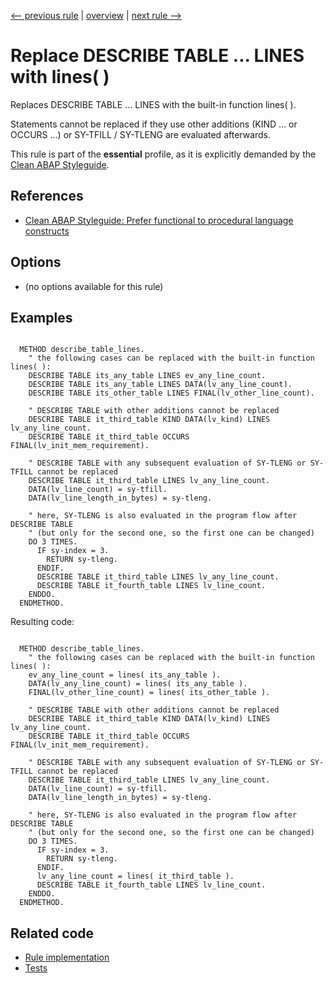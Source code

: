 [<-- previous rule](TranslateRule.md) | [overview](../rules.md) | [next rule -->](ReadTableRule.md)

# Replace DESCRIBE TABLE ... LINES with lines\( \)

Replaces DESCRIBE TABLE ... LINES with the built-in function lines\( \).

Statements cannot be replaced if they use other additions \(KIND ... or OCCURS ...\) or SY-TFILL / SY-TLENG are evaluated afterwards.

This rule is part of the **essential** profile, as it is explicitly demanded by the [Clean ABAP Styleguide](https://github.com/SAP/styleguides/blob/main/clean-abap/CleanABAP.md).

## References

* [Clean ABAP Styleguide: Prefer functional to procedural language constructs](https://github.com/SAP/styleguides/blob/main/clean-abap/CleanABAP.md#prefer-functional-to-procedural-language-constructs)

## Options

* \(no options available for this rule\)

## Examples


```ABAP

  METHOD describe_table_lines.
    " the following cases can be replaced with the built-in function lines( ):
    DESCRIBE TABLE its_any_table LINES ev_any_line_count.
    DESCRIBE TABLE its_any_table LINES DATA(lv_any_line_count).
    DESCRIBE TABLE its_other_table LINES FINAL(lv_other_line_count).

    " DESCRIBE TABLE with other additions cannot be replaced
    DESCRIBE TABLE it_third_table KIND DATA(lv_kind) LINES lv_any_line_count.
    DESCRIBE TABLE it_third_table OCCURS FINAL(lv_init_mem_requirement).

    " DESCRIBE TABLE with any subsequent evaluation of SY-TLENG or SY-TFILL cannot be replaced
    DESCRIBE TABLE it_third_table LINES lv_any_line_count.
    DATA(lv_line_count) = sy-tfill.
    DATA(lv_line_length_in_bytes) = sy-tleng.

    " here, SY-TLENG is also evaluated in the program flow after DESCRIBE TABLE
    " (but only for the second one, so the first one can be changed)
    DO 3 TIMES.
      IF sy-index = 3.
        RETURN sy-tleng.
      ENDIF.
      DESCRIBE TABLE it_third_table LINES lv_any_line_count.
      DESCRIBE TABLE it_fourth_table LINES lv_line_count.
    ENDDO.
  ENDMETHOD.
```

Resulting code:

```ABAP

  METHOD describe_table_lines.
    " the following cases can be replaced with the built-in function lines( ):
    ev_any_line_count = lines( its_any_table ).
    DATA(lv_any_line_count) = lines( its_any_table ).
    FINAL(lv_other_line_count) = lines( its_other_table ).

    " DESCRIBE TABLE with other additions cannot be replaced
    DESCRIBE TABLE it_third_table KIND DATA(lv_kind) LINES lv_any_line_count.
    DESCRIBE TABLE it_third_table OCCURS FINAL(lv_init_mem_requirement).

    " DESCRIBE TABLE with any subsequent evaluation of SY-TLENG or SY-TFILL cannot be replaced
    DESCRIBE TABLE it_third_table LINES lv_any_line_count.
    DATA(lv_line_count) = sy-tfill.
    DATA(lv_line_length_in_bytes) = sy-tleng.

    " here, SY-TLENG is also evaluated in the program flow after DESCRIBE TABLE
    " (but only for the second one, so the first one can be changed)
    DO 3 TIMES.
      IF sy-index = 3.
        RETURN sy-tleng.
      ENDIF.
      lv_any_line_count = lines( it_third_table ).
      DESCRIBE TABLE it_fourth_table LINES lv_line_count.
    ENDDO.
  ENDMETHOD.
```

## Related code

* [Rule implementation](../../com.sap.adt.abapcleaner/src/com/sap/adt/abapcleaner/rules/commands/DescribeTableRule.java)
* [Tests](../../test/com.sap.adt.abapcleaner.test/src/com/sap/adt/abapcleaner/rules/commands/DescribeTableTest.java)

